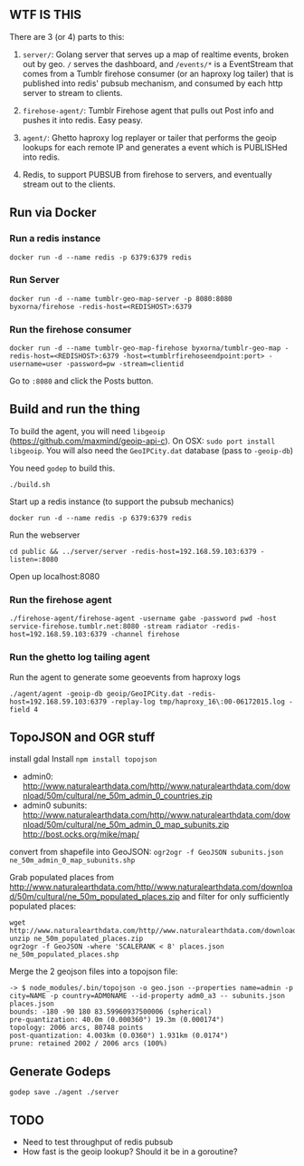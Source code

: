 ## WTF IS THIS

There are 3 (or 4) parts to this:

1. `server/`: Golang server that serves up a map of realtime events, broken out by geo. `/` serves the dashboard, and `/events/*` is a EventStream that comes from a Tumblr firehose consumer (or an haproxy log tailer) that is published into redis' pubsub mechanism, and consumed by each http server to stream to clients.

2. `firehose-agent/`: Tumblr Firehose agent that pulls out Post info and pushes it into redis. Easy peasy.

3. `agent/`: Ghetto haproxy log replayer or tailer that performs the geoip lookups for each remote IP and generates a event which is PUBLISHed into redis.

4. Redis, to support PUBSUB from firehose to servers, and eventually stream out to the clients.

## Run via Docker

### Run a redis instance

```docker run -d --name redis -p 6379:6379 redis```

### Run Server

```docker run -d --name tumblr-geo-map-server -p 8080:8080 byxorna/firehose -redis-host=<REDISHOST>:6379```

### Run the firehose consumer

```docker run -d --name tumblr-geo-map-firehose byxorna/tumblr-geo-map -redis-host=<REDISHOST>:6379 -host=<tumblrfirehoseendpoint:port> -username=user -password=pw -stream=clientid```

Go to `:8080` and click the Posts button.

## Build and run the thing

To build the agent, you will need `libgeoip` (https://github.com/maxmind/geoip-api-c). On OSX: `sudo port install libgeoip`. You will also need the `GeoIPCity.dat` database (pass to `-geoip-db`)

You need `godep` to build this.

```
./build.sh
```

Start up a redis instance (to support the pubsub mechanics)
```
docker run -d --name redis -p 6379:6379 redis
```

Run the webserver
```
cd public && ../server/server -redis-host=192.168.59.103:6379 -listen=:8080
```

Open up localhost:8080

### Run the firehose agent

```
./firehose-agent/firehose-agent -username gabe -password pwd -host service-firehose.tumblr.net:8080 -stream radiator -redis-host=192.168.59.103:6379 -channel firehose
```

### Run the ghetto log tailing agent

Run the agent to generate some geoevents from haproxy logs
```
./agent/agent -geoip-db geoip/GeoIPCity.dat -redis-host=192.168.59.103:6379 -replay-log tmp/haproxy_16\:00-06172015.log -field 4
```


## TopoJSON and OGR stuff

install gdal
Install `npm install topojson`

* admin0: http://www.naturalearthdata.com/http//www.naturalearthdata.com/download/50m/cultural/ne_50m_admin_0_countries.zip
* admin0 subunits: http://www.naturalearthdata.com/http//www.naturalearthdata.com/download/50m/cultural/ne_50m_admin_0_map_subunits.zip
http://bost.ocks.org/mike/map/

convert from shapefile into GeoJSON: `ogr2ogr -f GeoJSON subunits.json ne_50m_admin_0_map_subunits.shp`

Grab populated places from http://www.naturalearthdata.com/http//www.naturalearthdata.com/download/50m/cultural/ne_50m_populated_places.zip and filter for only sufficiently populated places:

```
wget http://www.naturalearthdata.com/http//www.naturalearthdata.com/download/50m/cultural/ne_50m_populated_places.zip
unzip ne_50m_populated_places.zip
ogr2ogr -f GeoJSON -where 'SCALERANK < 8' places.json ne_50m_populated_places.shp
```

Merge the 2 geojson files into a topojson file:
```
-> $ node_modules/.bin/topojson -o geo.json --properties name=admin -p city=NAME -p country=ADM0NAME --id-property adm0_a3 -- subunits.json places.json 
bounds: -180 -90 180 83.59960937500006 (spherical)
pre-quantization: 40.0m (0.000360°) 19.3m (0.000174°)
topology: 2006 arcs, 80748 points
post-quantization: 4.003km (0.0360°) 1.931km (0.0174°)
prune: retained 2002 / 2006 arcs (100%)

```


## Generate Godeps

```
godep save ./agent ./server
```

## TODO

* Need to test throughput of redis pubsub
* How fast is the geoip lookup? Should it be in a goroutine?

